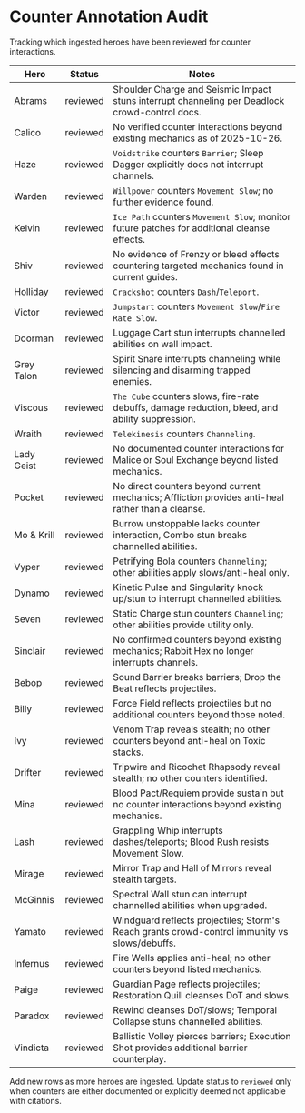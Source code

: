 # Counter Annotation Audit

Tracking which ingested heroes have been reviewed for counter interactions.

| Hero        | Status    | Notes |
|-------------|-----------|-------|
| Abrams      | reviewed  | Shoulder Charge and Seismic Impact stuns interrupt channeling per Deadlock crowd-control docs. |
| Calico      | reviewed  | No verified counter interactions beyond existing mechanics as of 2025-10-26. |
| Haze        | reviewed  | `Voidstrike` counters `Barrier`; Sleep Dagger explicitly does not interrupt channels. |
| Warden      | reviewed  | `Willpower` counters `Movement Slow`; no further evidence found. |
| Kelvin      | reviewed  | `Ice Path` counters `Movement Slow`; monitor future patches for additional cleanse effects. |
| Shiv        | reviewed  | No evidence of Frenzy or bleed effects countering targeted mechanics found in current guides. |
| Holliday    | reviewed  | `Crackshot` counters `Dash`/`Teleport`. |
| Victor      | reviewed  | `Jumpstart` counters `Movement Slow`/`Fire Rate Slow`. |
| Doorman     | reviewed  | Luggage Cart stun interrupts channelled abilities on wall impact. |
| Grey Talon  | reviewed  | Spirit Snare interrupts channeling while silencing and disarming trapped enemies. |
| Viscous     | reviewed  | `The Cube` counters slows, fire-rate debuffs, damage reduction, bleed, and ability suppression. |
| Wraith      | reviewed  | `Telekinesis` counters `Channeling`. |
| Lady Geist  | reviewed  | No documented counter interactions for Malice or Soul Exchange beyond listed mechanics. |
| Pocket      | reviewed  | No direct counters beyond current mechanics; Affliction provides anti-heal rather than a cleanse. |
| Mo & Krill  | reviewed  | Burrow unstoppable lacks counter interaction, Combo stun breaks channelled abilities. |
| Vyper       | reviewed  | Petrifying Bola counters `Channeling`; other abilities apply slows/anti-heal only. |
| Dynamo      | reviewed  | Kinetic Pulse and Singularity knock up/stun to interrupt channelled abilities. |
| Seven       | reviewed  | Static Charge stun counters `Channeling`; other abilities provide utility only. |
| Sinclair    | reviewed  | No confirmed counters beyond existing mechanics; Rabbit Hex no longer interrupts channels. |
| Bebop       | reviewed  | Sound Barrier breaks barriers; Drop the Beat reflects projectiles. |
| Billy       | reviewed  | Force Field reflects projectiles but no additional counters beyond those noted. |
| Ivy         | reviewed  | Venom Trap reveals stealth; no other counters beyond anti-heal on Toxic stacks. |
| Drifter     | reviewed  | Tripwire and Ricochet Rhapsody reveal stealth; no other counters identified. |
| Mina        | reviewed  | Blood Pact/Requiem provide sustain but no counter interactions beyond existing mechanics. |
| Lash        | reviewed  | Grappling Whip interrupts dashes/teleports; Blood Rush resists Movement Slow. |
| Mirage      | reviewed  | Mirror Trap and Hall of Mirrors reveal stealth targets. |
| McGinnis    | reviewed  | Spectral Wall stun can interrupt channelled abilities when upgraded. |
| Yamato      | reviewed  | Windguard reflects projectiles; Storm's Reach grants crowd-control immunity vs slows/debuffs. |
| Infernus    | reviewed  | Fire Wells applies anti-heal; no other counters beyond listed mechanics. |
| Paige       | reviewed  | Guardian Page reflects projectiles; Restoration Quill cleanses DoT and slows. |
| Paradox     | reviewed  | Rewind cleanses DoT/slows; Temporal Collapse stuns channelled abilities. |
| Vindicta    | reviewed  | Ballistic Volley pierces barriers; Execution Shot provides additional barrier counterplay. |

Add new rows as more heroes are ingested. Update status to `reviewed` only when counters are either documented or explicitly deemed not applicable with citations.
